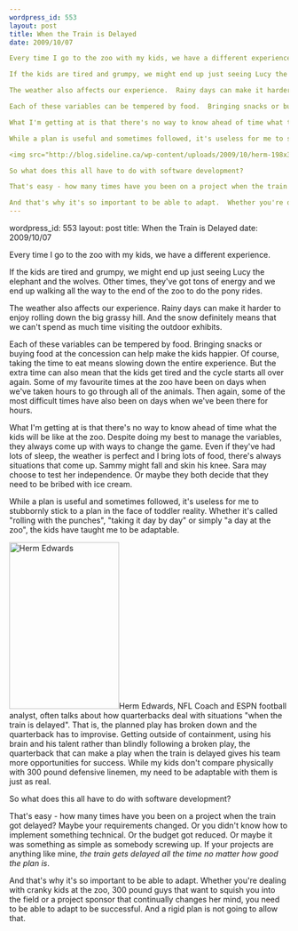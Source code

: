```yaml
--- 
wordpress_id: 553
layout: post
title: When the Train is Delayed
date: 2009/10/07

Every time I go to the zoo with my kids, we have a different experience.  

If the kids are tired and grumpy, we might end up just seeing Lucy the elephant and the wolves.  Other times, they've got tons of energy and we end up walking all the way to the end of the zoo to do the pony rides.  

The weather also affects our experience.  Rainy days can make it harder to enjoy rolling down the big grassy hill.  And the snow definitely means that we can't spend as much time visiting the outdoor exhibits.  

Each of these variables can be tempered by food.  Bringing snacks or buying food at the concession can help make the kids happier.  Of course, taking the time to eat means slowing down the entire experience.  But the extra time can also mean that the kids get tired and the cycle starts all over again.  Some of my favourite times at the zoo have been on days when we've taken hours to go through all of the animals.  Then again, some of the most difficult times have also been on days when we've been there for hours.

What I'm getting at is that there's no way to know ahead of time what the kids will be like at the zoo.  Despite doing my best to manage the variables, they always come up with ways to change the game.  Even if they've had lots of sleep, the weather is perfect and I bring lots of food, there's always situations that come up.  Sammy might fall and skin his knee.  Sara may choose to test her independence.  Or maybe they both decide that they need to be bribed with ice cream.

While a plan is useful and sometimes followed, it's useless for me to stubbornly stick to a plan in the face of toddler reality.  Whether it's called "rolling with the punches", "taking it day by day" or simply "a day at the zoo", the kids have taught me to be adaptable.

<img src="http://blog.sideline.ca/wp-content/uploads/2009/10/herm-198x300.jpg" alt="Herm Edwards" title="Herm Edwards" width="198" height="300" class="right" />Herm Edwards, NFL Coach and ESPN football analyst, often talks about how quarterbacks deal with situations "when the train is delayed".  That is, the planned play has broken down and the quarterback has to improvise.  Getting outside of containment, using his brain and his talent rather than blindly following a broken play, the quarterback that can make a play when the train is delayed gives his team more opportunities for success.  While my kids don't compare physically with 300 pound defensive linemen, my need to be adaptable with them is just as real.

So what does this all have to do with software development?  

That's easy - how many times have you been on a project when the train got delayed?  Maybe your requirements changed.  Or you didn't know how to implement something technical.  Or the budget got reduced.  Or maybe it was something as simple as somebody screwing up.  If your projects are anything like mine, *the train gets delayed all the time no matter how good the plan is*.

And that's why it's so important to be able to adapt.  Whether you're dealing with cranky kids at the zoo, 300 pound guys that want to squish you into the field or a project sponsor that continually changes her mind, you need to be able to adapt to be successful.  And a rigid plan is not going to allow that.
--- 
```

wordpress_id: 553
layout: post
title: When the Train is Delayed
date: 2009/10/07

Every time I go to the zoo with my kids, we have a different experience.  

If the kids are tired and grumpy, we might end up just seeing Lucy the elephant and the wolves.  Other times, they've got tons of energy and we end up walking all the way to the end of the zoo to do the pony rides.  

The weather also affects our experience.  Rainy days can make it harder to enjoy rolling down the big grassy hill.  And the snow definitely means that we can't spend as much time visiting the outdoor exhibits.  

Each of these variables can be tempered by food.  Bringing snacks or buying food at the concession can help make the kids happier.  Of course, taking the time to eat means slowing down the entire experience.  But the extra time can also mean that the kids get tired and the cycle starts all over again.  Some of my favourite times at the zoo have been on days when we've taken hours to go through all of the animals.  Then again, some of the most difficult times have also been on days when we've been there for hours.

What I'm getting at is that there's no way to know ahead of time what the kids will be like at the zoo.  Despite doing my best to manage the variables, they always come up with ways to change the game.  Even if they've had lots of sleep, the weather is perfect and I bring lots of food, there's always situations that come up.  Sammy might fall and skin his knee.  Sara may choose to test her independence.  Or maybe they both decide that they need to be bribed with ice cream.

While a plan is useful and sometimes followed, it's useless for me to stubbornly stick to a plan in the face of toddler reality.  Whether it's called "rolling with the punches", "taking it day by day" or simply "a day at the zoo", the kids have taught me to be adaptable.

<img src="http://blog.sideline.ca/wp-content/uploads/2009/10/herm-198x300.jpg" alt="Herm Edwards" title="Herm Edwards" width="198" height="300" class="right" />Herm Edwards, NFL Coach and ESPN football analyst, often talks about how quarterbacks deal with situations "when the train is delayed".  That is, the planned play has broken down and the quarterback has to improvise.  Getting outside of containment, using his brain and his talent rather than blindly following a broken play, the quarterback that can make a play when the train is delayed gives his team more opportunities for success.  While my kids don't compare physically with 300 pound defensive linemen, my need to be adaptable with them is just as real.

So what does this all have to do with software development?  

That's easy - how many times have you been on a project when the train got delayed?  Maybe your requirements changed.  Or you didn't know how to implement something technical.  Or the budget got reduced.  Or maybe it was something as simple as somebody screwing up.  If your projects are anything like mine, *the train gets delayed all the time no matter how good the plan is*.

And that's why it's so important to be able to adapt.  Whether you're dealing with cranky kids at the zoo, 300 pound guys that want to squish you into the field or a project sponsor that continually changes her mind, you need to be able to adapt to be successful.  And a rigid plan is not going to allow that.
